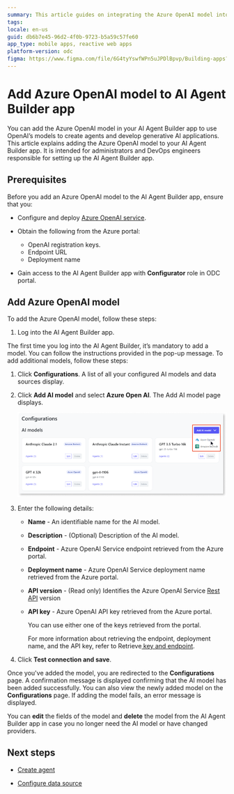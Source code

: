 ```yaml
---
summary: This article guides on integrating the Azure OpenAI model into the AI Agent Builder app within the OutSystems Developer Cloud (ODC) platform.
tags:
locale: en-us
guid: db6b7e45-96d2-4f0b-9723-b5a59c57fe60
app_type: mobile apps, reactive web apps
platform-version: odc
figma: https://www.figma.com/file/6G4tyYswfWPn5uJPDlBpvp/Building-apps?type=design&node-id=5082%3A359&mode=design&t=FeG7qG63nCPS3Mxp-1
---
```

# Add Azure OpenAI model to AI Agent Builder app

You can add the Azure OpenAI model in your AI Agent Builder app to use OpenAI’s models to create agents and develop generative AI applications.  This article explains adding the Azure OpenAI model to your AI Agent Builder app. It is intended for administrators and DevOps engineers responsible for setting up the AI Agent Builder app.

## Prerequisites

Before you add an Azure OpenAI model to the AI Agent Builder app, ensure that you:

* Configure and deploy [Azure OpenAI service](configure-azure-model.md).

* Obtain the following from the Azure portal:
    * OpenAI registration keys.
    * Endpoint URL
    * Deployment name

* Gain access to the AI Agent Builder app with **Configurator** role in ODC portal.

## Add Azure OpenAI model

To add the Azure OpenAI model, follow these steps:

1. Log into the AI Agent Builder app.

<div class="info" markdown="1">

The first time you log into the AI Agent Builder, it’s mandatory to add a model. You can follow the instructions provided in the pop-up message. To add additional models, follow these steps:

</div>

1. Click **Configurations**.
A list of all your configured AI models and data sources display.

1. Click **Add AI model** and select **Azure Open AI**.
The Add AI model page displays.

    ![Screenshot of the AI Agent Builder app interface showing the 'Add AI model' button with Azure OpenAI selected.](images/add-model-azure-ai.png "Add Azure OpenAI model")

1. Enter the following details:

    * **Name** - An identifiable name for the AI model.

    * **Description** - (Optional) Description of the AI model.

    * **Endpoint** - Azure OpenAI Service endpoint retrieved from the Azure portal.

    * **Deployment name** - Azure OpenAI Service deployment name retrieved from the Azure portal.

    * **API version** - (Read only) Identifies the Azure OpenAI Service [Rest API](https://learn.microsoft.com/en-us/azure/ai-services/openai/reference) version

    * **API key** - Azure OpenAI API key retrieved from the Azure portal.

        You can use either one of the keys retrieved from the portal.
        
        For more information about retrieving the endpoint, deployment name, and the API key, refer to Retrieve[ key and endpoint](https://learn.microsoft.com/en-us/azure/ai-services/openai/quickstart?tabs=command-line%2Cpython&pivots=programming-language-python#retrieve-key-and-endpoint).

1. Click **Test connection and save**.

Once you've added the model, you are redirected to the **Configurations** page. A confirmation message is displayed confirming that the AI model has been added successfully. You can also view the newly added model on the **Configurations** page. If adding the model fails, an error message is displayed.

You can **edit** the fields of the model and **delete** the model from the AI Agent Builder app in case you no longer need the AI model or have changed providers.

## 	Next steps

* [Create agent](../create-agent.md)

* [Configure data source](../configure-data-source/add-azure-data-source-to-aibuilder.md)
